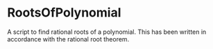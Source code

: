 # RootsOfPolynomial
A script to find rational roots of a polynomial. This has been written in accordance with the rational root theorem.
